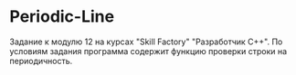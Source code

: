 # Periodic-Line
Задание к модулю 12 на курсах "Skill Factory" "Разработчик С++". По условиям задания программа содержит функцию проверки строки на периодичность.
